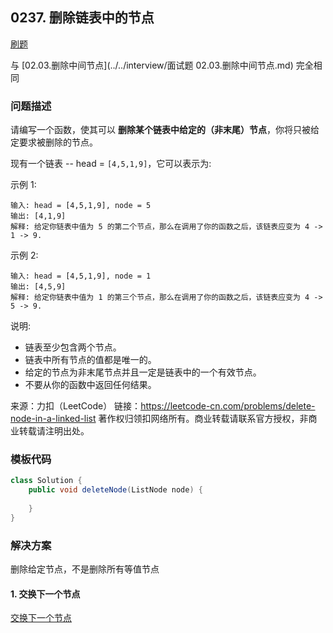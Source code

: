 <script src="https://cdn.bootcss.com/mathjax/2.7.7/MathJax.js?config=TeX-AMS-MML_HTMLorMML"></script>

## 0237. 删除链表中的节点

[刷题](qu0237/solu/Solution.java)

与 [02.03.删除中间节点](../../interview/面试题 02.03.删除中间节点.md) 完全相同

### 问题描述

请编写一个函数，使其可以 **删除某个链表中给定的（非末尾）节点**，你将只被给定要求被删除的节点。

现有一个链表 -- head = `[4,5,1,9]`，它可以表示为:

示例 1:

```
输入: head = [4,5,1,9], node = 5
输出: [4,1,9]
解释: 给定你链表中值为 5 的第二个节点，那么在调用了你的函数之后，该链表应变为 4 -> 1 -> 9.
```

示例 2:

```
输入: head = [4,5,1,9], node = 1
输出: [4,5,9]
解释: 给定你链表中值为 1 的第三个节点，那么在调用了你的函数之后，该链表应变为 4 -> 5 -> 9.
```
 

说明:

* 链表至少包含两个节点。
* 链表中所有节点的值都是唯一的。
* 给定的节点为非末尾节点并且一定是链表中的一个有效节点。
* 不要从你的函数中返回任何结果。

来源：力扣（LeetCode）
链接：https://leetcode-cn.com/problems/delete-node-in-a-linked-list
著作权归领扣网络所有。商业转载请联系官方授权，非商业转载请注明出处。

### 模板代码

``` java
class Solution {
    public void deleteNode(ListNode node) {
        
    }
}
```

### 解决方案

删除给定节点，不是删除所有等值节点

#### 1. 交换下一个节点

[交换下一个节点](qu0237/solu1/Solution.java)